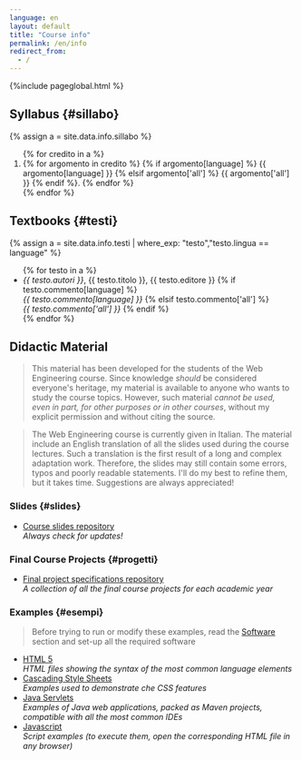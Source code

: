 ```yaml
---
language: en
layout: default
title: "Course info"
permalink: /en/info
redirect_from:
  - /
---
```


{%include pageglobal.html %}

## Syllabus {#sillabo}

{% assign a =  site.data.info.sillabo  %}
<ol>
{% for credito in a %} 
<li> {% for argomento in credito %}
{% if argomento[language] %}   {{ argomento[language] }}
{% elsif argomento['all'] %}   {{ argomento['all'] }}
{% endif %}. 
{% endfor %}</li>
 {% endfor %}</ol>


## Textbooks  {#testi}

{% assign a =  site.data.info.testi | where_exp: "testo","testo.lingua == language" %}
<ul>
{% for testo in a %}<li> <em>{{ testo.autori }}</em>, {{ testo.titolo }}, {{ testo.editore }}   
{% if testo.commento[language] %}   <br/><em>{{ testo.commento[language] }}</em>
{% elsif testo.commento['all'] %}   <br/><em>{{ testo.commento['all'] }}</em> 
{% endif %}</li>{% endfor %}
</ul>

## Didactic Material  

> This material has been developed for the students of the Web Engineering course. 
Since knowledge *should* be considered everyone's heritage, my material is available to anyone who wants
to study the course topics. However, such material *cannot be used, even in part, for other purposes
or in other courses*, without my explicit permission and without citing the source.

> The Web Engineering course is currently given in Italian. The material include an English translation 
of all the slides used during the course lectures. Such a translation is the first result 
of a long and complex adaptation work. Therefore, the slides may still contain some errors, typos 
and poorly readable statements. I'll do my best to refine them, but it takes time. 
Suggestions are always appreciated!  

### Slides  {#slides}

* [Course slides repository](https://github.com/WebEngineering-Univaq/WE_Lecture_Slides)  
  *Always check for updates!*

### Final Course Projects  {#progetti}

* [Final project specifications repository](https://github.com/WebEngineering-Univaq/Project_Specifications)  
  *A collection of all the final course projects for each academic year*

### Examples  {#esempi}

> Before trying to run or modify these examples, read the [Software](/en/risorse#software) section
and set-up all the required software

* [HTML 5](https://github.com/WebEngineering-Univaq/HTML_Examples)  
  *HTML files showing the syntax of the most common language elements*
* [Cascading Style Sheets](https://github.com/WebEngineering-Univaq/CSS_Examples)  
  *Examples used to demonstrate che CSS features*
* [Java Servlets](https://github.com/orgs/WebEngineering-Univaq/repositories?q=Java_&type=all&language=&sort=name)  
  *Examples of Java web applications, packed as Maven projects, compatible with all the most common IDEs*
* [Javascript](https://github.com/orgs/WebEngineering-Univaq/repositories?q=JS_&type=all&language=&sort=name)  
  *Script examples (to execute them, open the corresponding HTML file in any browser)*